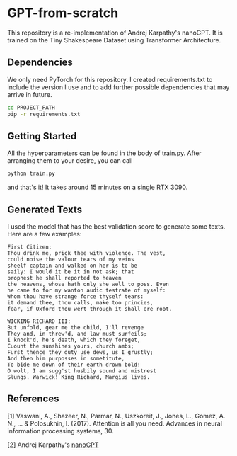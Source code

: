 # GPT-from-scratch
This repository is a re-implementation of Andrej Karpathy's nanoGPT. It is trained on the Tiny Shakespeare Dataset using Transformer Architecture.

## Dependencies
We only need PyTorch for this repository. I created requirements.txt to include the version I use and to add further possible dependencies that may arrive in future.
```bash
cd PROJECT_PATH
pip -r requirements.txt
```

## Getting Started
All the hyperparameters can be found in the body of train.py. After arranging them to your desire, you can call 

```bash
python train.py
```

and that's it! It takes around 15 minutes on a single RTX 3090.


## Generated Texts

I used the model that has the best validation score to generate some texts. Here are a few examples:

```text
First Citizen:
Thou drink me, prick thee with violence. The vest,
could noise the valour tears of my veins
sheelf captain and walked on her is to be
saily: I would it be it in not ask; that
prophest he shall reported to heaven
the heavens, whose hath only she well to poss. Even
he came to for my wanton audic testrate of myself:
Whom thou have strange force thyself tears:
it demand thee, thou calls, make too princies,
fear, if Oxford thou wert through it shall ere root.
```

```text
WICKING RICHARD III:
But unfold, gear me the child, I'll revenge
They and, in threw'd, and law must surfeils;
I knock'd, he's death, which they foreget,
Cuount the sunshines yours, church ambs;
Furst thence they duty use dews, us I grustly;
And then him purposses in sometitute,
To bide me down of their earth drown bold!
O wolt, I am sugg'st husbily sound and mistrest
Slungs. Warwick! King Richard, Margius lives.
```


## References

[1]	Vaswani, A., Shazeer, N., Parmar, N., Uszkoreit, J., Jones, L., Gomez, A. N., ... & Polosukhin, I. (2017). Attention is all you need. Advances in neural information processing systems, 30.

[2] Andrej Karpathy's [nanoGPT](https://github.com/karpathy/nanoGPT)